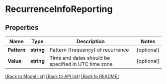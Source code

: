 # RecurrenceInfoReporting

## Properties
Name | Type | Description | Notes
------------ | ------------- | ------------- | -------------
**Pattern** | **string** | Pattern (frequency) of recurrence | [optional] 
**Value** | **string** | Time and dates should be specified in UTC time zone | [optional] 

[[Back to Model list]](../README.md#documentation-for-models) [[Back to API list]](../README.md#documentation-for-api-endpoints) [[Back to README]](../README.md)


